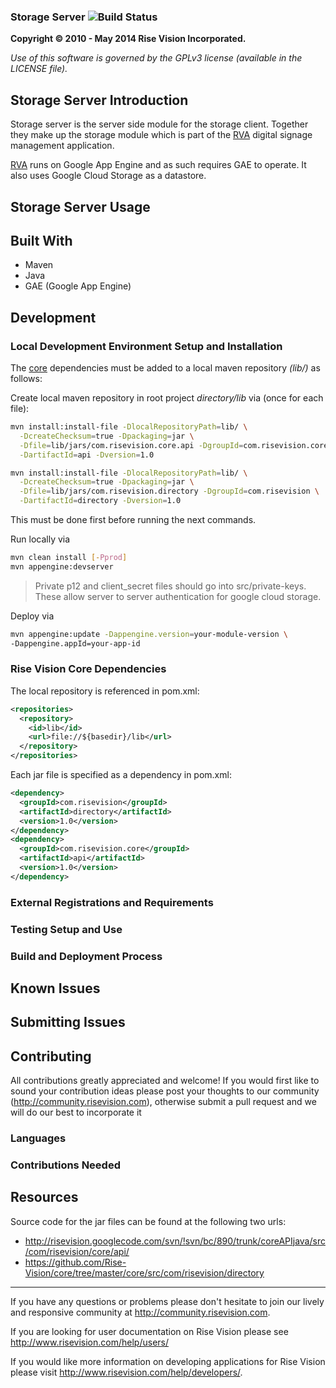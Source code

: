 ### Storage Server  ![Build Status](http://devtools1.risevision.com:8080/job/Storage-Server-BranchPush/badge/icon)

**Copyright © 2010 - May 2014 Rise Vision Incorporated.**

*Use of this software is governed by the GPLv3 license (available in the LICENSE file).*

Storage Server Introduction
-

Storage server is the server side module for the storage client.  Together they make up the storage module which is part of the [RVA](http://rva.risevision.com) digital signage management application.  


[RVA](http://rva.risevision.com) runs on Google App Engine and as such requires GAE to operate. It also uses Google Cloud Storage as a datastore.

Storage Server Usage
-


Built With
-
- Maven
- Java
- GAE (Google App Engine)

Development 
-


### Local Development Environment Setup and Installation

The [core](https://github.com/Rise-Vision/core) dependencies must be added to a local maven repository *(lib/)* as follows:

Create local maven repository in root project *directory/lib* via (once for each file):

``` bash
mvn install:install-file -DlocalRepositoryPath=lib/ \
  -DcreateChecksum=true -Dpackaging=jar \
  -Dfile=lib/jars/com.risevision.core.api -DgroupId=com.risevision.core \
  -DartifactId=api -Dversion=1.0

mvn install:install-file -DlocalRepositoryPath=lib/ \
  -DcreateChecksum=true -Dpackaging=jar \
  -Dfile=lib/jars/com.risevision.directory -DgroupId=com.risevision \
  -DartifactId=directory -Dversion=1.0
```

This must be done first before running the next commands.

Run locally via
``` bash
mvn clean install [-Pprod]
mvn appengine:devserver
```

> Private p12 and client_secret files should go into src/private-keys.  These allow server to server authentication for google cloud storage.

Deploy via
``` bash
mvn appengine:update -Dappengine.version=your-module-version \
-Dappengine.appId=your-app-id
```


### Rise Vision Core Dependencies


The local repository is referenced in pom.xml:
``` xml
<repositories>
  <repository>
    <id>lib</id>
    <url>file://${basedir}/lib</url>
  </repository>
</repositories>
```

Each jar file is specified as a dependency in pom.xml:
``` xml
<dependency>
  <groupId>com.risevision</groupId>
  <artifactId>directory</artifactId>
  <version>1.0</version>
</dependency>
<dependency>
  <groupId>com.risevision.core</groupId>
  <artifactId>api</artifactId>
  <version>1.0</version>
</dependency>
```

### External Registrations and Requirements

### Testing Setup and Use

### Build and Deployment Process

Known Issues
-

Submitting Issues 
-

Contributing
-

All contributions greatly appreciated and welcome! If you would first like to sound your contribution ideas please post your thoughts to our community (http://community.risevision.com), otherwise submit a pull request and we will do our best to incorporate it

### Languages


### Contributions Needed

Resources
-

Source code for the jar files can be found at the following two urls:
 * http://risevision.googlecode.com/svn/!svn/bc/890/trunk/coreAPIjava/src/com/risevision/core/api/
 * https://github.com/Rise-Vision/core/tree/master/core/src/com/risevision/directory

---------
If you have any questions or problems please don't hesitate to join our lively and responsive community at http://community.risevision.com.

If you are looking for user documentation on Rise Vision please see http://www.risevision.com/help/users/

If you would like more information on developing applications for Rise Vision please visit http://www.risevision.com/help/developers/. 